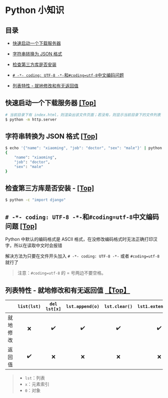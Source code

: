 # Python 小知识

## 目录

* [快速启动一个下载服务器](#快速启动一个下载服务器-top)
* [字符串转换为 JSON 格式](#字符串转换为-json-格式-top)
* [检查第三方库是否安装](#检查第三方库是否安装-top)

* [`# -*- coding: UTF-8 -*-`和`#coding=utf-8`中文编码问题](#----coding-utf-8---和codingutf-8中文编码问题-top)
* [列表特性 - 就地修改和有无返回值](#列表特性---就地修改和有无返回值-top)

## 快速启动一个下载服务器 [[Top]](#目录)

```bash
# 当前目录下有 index.html，则渲染出该文件页面；若没有，则显示当前目录下的文件列表
$ python -m http.server
```

## 字符串转换为 JSON 格式 [[Top]](#目录)

```bash
$ echo '{"name": "xiaoming", "job": "doctor", "sex": "male"}' | python -m json.tool
{
    "name": "xiaoming",
    "job": "doctor",
    "sex": "male"
}
```

## 检查第三方库是否安装 - [[Top]](#目录)

```bash
$ python -c "import django"
```


## `# -*- coding: UTF-8 -*-`和`#coding=utf-8`中文编码问题 [[Top]](#目录)

Python 中默认的编码格式是 ASCII 格式，在没修改编码格式时无法正确打印汉字，所以在读取中文时会报错

解决方法为只要在文件开头加入 `# -*- coding: UTF-8 -*-` 或者 `#coding=utf-8` 就行了

> 注意：`#coding=utf-8` 的 = 号两边不要空格。

## 列表特性 - 就地修改和有无返回值 [【Top】](#目录)

|  | `list(lst)` | `del lst[x]` | `lst.append(o)` | `lst.clear() ` | `lst1.extend(lst2)` | `lst.insert(x,o)` | `lst.pop()` | `lst.remove(o)` | `lst.reverse()` | `lst.sort()` | `sorted(lst)` |
| --- | :---: | :---: | :---: | :---: | :---: | :---: | :---: | :---: | :---: | :---: | :---: |
| 就地修改 | :x: |  :heavy_check_mark: |  :heavy_check_mark: | :heavy_check_mark: | :heavy_check_mark: |  :heavy_check_mark: | :heavy_check_mark: | :heavy_check_mark: | :heavy_check_mark: | :heavy_check_mark: | :x: |
| 返回值 | :heavy_check_mark: | :x: | :x: | :x: | :x: | :x: | :heavy_check_mark: | :x: | :x: | :x: | :heavy_check_mark: |

> * `lst`：列表
> * `x`：元素索引
> * `0`：对象
